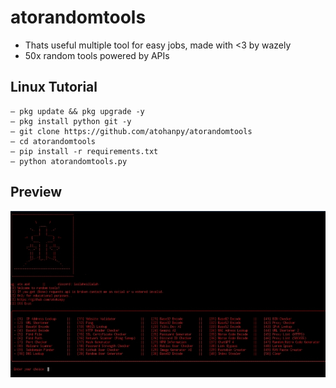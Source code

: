 # **atorandomtools**
- Thats useful multiple tool for easy jobs, made with <3 by wazely
- 50x random tools powered by APIs

## **Linux Tutorial**
```
— pkg update && pkg upgrade -y
— pkg install python git -y
— git clone https://github.com/atohanpy/atorandomtools
— cd atorandomtools
— pip install -r requirements.txt
— python atorandomtools.py
```

## **Preview**
![Preview](preview.jpg)
